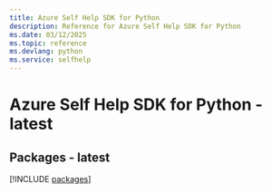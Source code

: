 ```yaml
---
title: Azure Self Help SDK for Python
description: Reference for Azure Self Help SDK for Python
ms.date: 03/12/2025
ms.topic: reference
ms.devlang: python
ms.service: selfhelp
---
```

# Azure Self Help SDK for Python - latest
## Packages - latest
[!INCLUDE [packages](self-help-index.md)]
